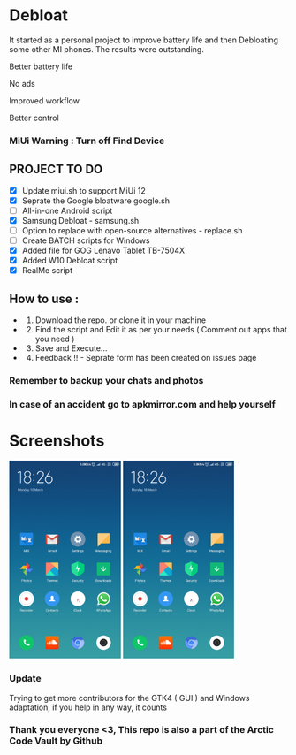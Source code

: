 # Debloat

It started as a personal  project to improve battery life and then Debloating some other MI phones.
The results were outstanding.

Better battery life

No ads

Improved workflow

Better control

### MiUi Warning : Turn off Find Device

## PROJECT TO DO
- [x] Update miui.sh to support MiUi 12
- [x] Seprate the Google bloatware google.sh
- [ ] All-in-one Android script
- [x] Samsung Debloat - samsung.sh
- [ ] Option to replace with open-source alternatives - replace.sh
- [ ] Create BATCH scripts for Windows
- [x] Added file for GOG Lenavo Tablet  TB-7504X
- [X] Added W10 Debloat script
- [x] RealMe script

## How to use :

- 1. Download the repo. or clone it in your machine
- 2. Find the script and Edit it as per your needs ( Comment out apps that you need )
- 3. Save and Execute...
- 4. Feedback !! - Seprate form has been created on issues page

### Remember to backup your chats and photos
### In case of an accident go to apkmirror.com and help yourself

# Screenshots
<img src=HomeScreen.png width=40% height=40% align: left>
<img src=HomeScreen.png width=40% height=40% align: right>


### Update
Trying to get more contributors for the GTK4 ( GUI ) and Windows adaptation, if you help in any way, it counts

### Thank you everyone <3, This repo is also a part of the Arctic Code Vault by Github
